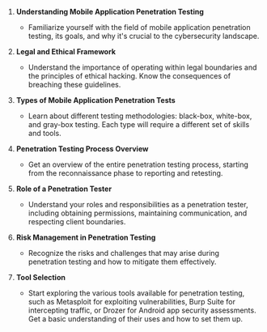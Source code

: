 



1. **Understanding Mobile Application Penetration Testing**
   - Familiarize yourself with the field of mobile application penetration testing, its goals, and why it's crucial to the cybersecurity landscape.

2. **Legal and Ethical Framework**
   - Understand the importance of operating within legal boundaries and the principles of ethical hacking. Know the consequences of breaching these guidelines.

3. **Types of Mobile Application Penetration Tests**
   - Learn about different testing methodologies: black-box, white-box, and gray-box testing. Each type will require a different set of skills and tools.

4. **Penetration Testing Process Overview**
   - Get an overview of the entire penetration testing process, starting from the reconnaissance phase to reporting and retesting.

5. **Role of a Penetration Tester**
   - Understand your roles and responsibilities as a penetration tester, including obtaining permissions, maintaining communication, and respecting client boundaries.

6. **Risk Management in Penetration Testing**
   - Recognize the risks and challenges that may arise during penetration testing and how to mitigate them effectively.

7. **Tool Selection**
   - Start exploring the various tools available for penetration testing, such as Metasploit for exploiting vulnerabilities, Burp Suite for intercepting traffic, or Drozer for Android app security assessments. Get a basic understanding of their uses and how to set them up.


